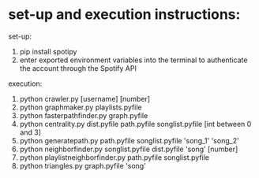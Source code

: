 # set-up and execution instructions:

set-up:
1. pip install spotipy
2. enter exported environment variables into the terminal to authenticate 
   the account through the Spotify API

execution:
1. python crawler.py [username] [number]
2. python graphmaker.py playlists.pyfile
3. python fasterpathfinder.py graph.pyfile
4. python centrality.py dist.pyfile path.pyfile songlist.pyfile [int between 0 and 3]
5. python generatepath.py path.pyfile songlist.pyfile 'song_1' 'song_2' 
6. python neighborfinder.py songlist.pyfile dist.pyfile 'song' [number]
7. python playlistneighborfinder.py path.pyfile songlist.pyfile
8. python triangles.py graph.pyfile 'song'